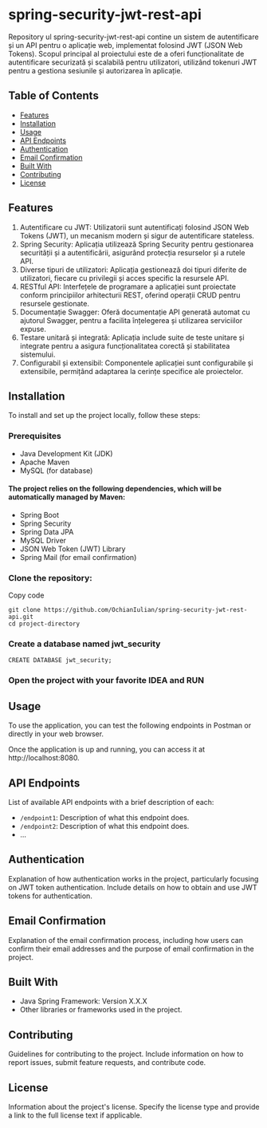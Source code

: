 # spring-security-jwt-rest-api
Repository ul spring-security-jwt-rest-api contine un sistem de autentificare și un API pentru o aplicație web, implementat folosind JWT (JSON Web Tokens). Scopul principal al proiectului este de a oferi funcționalitate de autentificare securizată și scalabilă pentru utilizatori, utilizând tokenuri JWT pentru a gestiona sesiunile și autorizarea în aplicație.


## Table of Contents
- [Features](#features)
- [Installation](#installation)
- [Usage](#usage)
- [API Endpoints](#api-endpoints)
- [Authentication](#authentication)
- [Email Confirmation](#email-confirmation)
- [Built With](#built-with)
- [Contributing](#contributing)
- [License](#license)


## Features
1. Autentificare cu JWT: Utilizatorii sunt autentificați folosind JSON Web Tokens (JWT), un mecanism modern și sigur de autentificare stateless.
2. Spring Security: Aplicația utilizează Spring Security pentru gestionarea securității și a autentificării, asigurând protecția resurselor și a rutele API.
3. Diverse tipuri de utilizatori: Aplicația gestionează doi tipuri diferite de utilizatori, fiecare cu privilegii și acces specific la resursele API.
4. RESTful API: Interfețele de programare a aplicației sunt proiectate conform principiilor arhitecturii REST, oferind operații CRUD pentru resursele gestionate.
5. Documentație Swagger: Oferă documentație API generată automat cu ajutorul Swagger, pentru a facilita înțelegerea și utilizarea serviciilor expuse.
6. Testare unitară și integrată: Aplicația include suite de teste unitare și integrate pentru a asigura funcționalitatea corectă și stabilitatea sistemului.
7. Configurabil și extensibil: Componentele aplicației sunt configurabile și extensibile, permițând adaptarea la cerințe specifice ale proiectelor.


## Installation
To install and set up the project locally, follow these steps:

### Prerequisites
- Java Development Kit (JDK) 
- Apache Maven 
- MySQL (for database)

#### The project relies on the following dependencies, which will be automatically managed by Maven:

- Spring Boot
- Spring Security
- Spring Data JPA
- MySQL Driver
- JSON Web Token (JWT) Library
- Spring Mail (for email confirmation)

### Clone the repository:
Copy code
```
git clone https://github.com/OchianIulian/spring-security-jwt-rest-api.git
cd project-directory
```
### Create a database named jwt_security
``` 
CREATE DATABASE jwt_security;
```
### Open the project with your favorite IDEA and RUN

## Usage
To use the application, you can test the following endpoints in Postman or directly in your web browser.

Once the application is up and running, you can access it at http://localhost:8080.

## API Endpoints
List of available API endpoints with a brief description of each:
- `/endpoint1`: Description of what this endpoint does.
- `/endpoint2`: Description of what this endpoint does.
- ...

## Authentication
Explanation of how authentication works in the project, particularly focusing on JWT token authentication. Include details on how to obtain and use JWT tokens for authentication.

## Email Confirmation
Explanation of the email confirmation process, including how users can confirm their email addresses and the purpose of email confirmation in the project.

## Built With
- Java Spring Framework: Version X.X.X
- Other libraries or frameworks used in the project.

## Contributing
Guidelines for contributing to the project. Include information on how to report issues, submit feature requests, and contribute code.

## License
Information about the project's license. Specify the license type and provide a link to the full license text if applicable.
